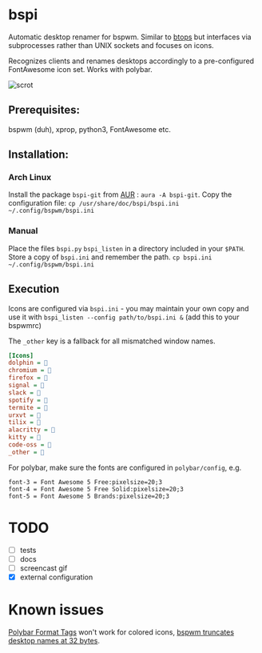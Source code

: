 # bspi

Automatic desktop renamer for bspwm.
Similar to [btops](https://github.com/cmschuetz/btops) but interfaces via subprocesses rather than UNIX sockets and focuses on icons.

Recognizes clients and renames desktops accordingly to a pre-configured
FontAwesome icon set. Works with polybar.

![scrot](https://user-images.githubusercontent.com/173738/72690918-348f7d80-3b21-11ea-979e-4c70228eb958.png)

## Prerequisites:

bspwm (duh), xprop, python3, FontAwesome etc.

## Installation:

### Arch Linux

Install the package `bspi-git` from [AUR](https://aur.archlinux.org/packages/bspi-git/) : `aura -A bspi-git`.
Copy the configuration file: `cp /usr/share/doc/bspi/bspi.ini ~/.config/bspwm/bspi.ini`

### Manual

Place the files `bspi.py` `bspi_listen` in a directory included in your `$PATH`. Store a copy of `bspi.ini` and remember the path. `cp bspi.ini ~/.config/bspwm/bspi.ini`

## Execution

Icons are configured via `bspi.ini` - you may maintain your own copy and use it with `bspi_listen --config path/to/bspi.ini &` (add this to your bspwmrc)

The `_other` key is a fallback for all mismatched window names.

```ini
[Icons]
dolphin = 
chromium = 
firefox = 
signal = 
slack = 
spotify = 
termite = 
urxvt = 
tilix = 
alacritty = 
kitty = 
code-oss = 
_other = 
```

For polybar, make sure the fonts are configured in `polybar/config`, e.g.

```
font-3 = Font Awesome 5 Free:pixelsize=20;3
font-4 = Font Awesome 5 Free Solid:pixelsize=20;3
font-5 = Font Awesome 5 Brands:pixelsize=20;3
```

# TODO

  - [ ] tests
  - [ ] docs
  - [ ] screencast gif
  - [x] external configuration
  
 # Known issues
 
[Polybar Format Tags](https://github.com/polybar/polybar/wiki/Formatting#format-tags) won't work for colored icons, [bspwm truncates desktop names at 32 bytes](https://github.com/baskerville/bspwm/blob/df7c6cc7813deec854922a5c2cc56a6b2e7cc8d2/src/types.h#L268).
